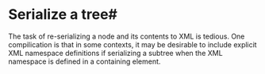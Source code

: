 # Serialize a tree#

The task of re-serializing a node and its contents to XML is tedious.  One compilication is that in some contexts, it may be desirable to include explicit XML namespace definitions if serializing a subtree when the XML namespace is defined in a containing element.
